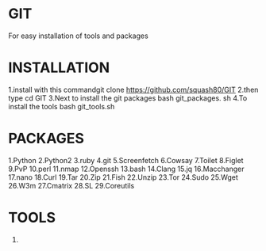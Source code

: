 # GIT
For easy installation of tools and packages


# INSTALLATION
1.install with this commandgit clone https://github.com/squash80/GIT
2.then type cd GIT
3.Next to install the git packages bash git_packages. sh
4.To install the tools bash git_tools.sh

# PACKAGES
1.Python
2.Python2
3.ruby
4.git
5.Screenfetch
6.Cowsay
7.Toilet
8.Figlet
9.PvP
10.perl
11.nmap
12.Openssh
13.bash
14.Clang
15.jq
16.Macchanger
17.nano
18.Curl
19.Tar
20.Zip
21.Fish
22.Unzip
23.Tor
24.Sudo
25.Wget
26.W3m
27.Cmatrix
28.SL
29.Coreutils


# TOOLS
1.
